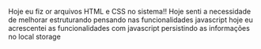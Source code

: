 Hoje eu fiz or arquivos HTML e CSS no sistema!!
Hoje senti a necessidade de melhorar estruturando pensando nas funcionalidades javascript
hoje eu acrescentei as funcionalidades com javascript persistindo as informações no local storage